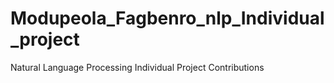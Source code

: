 # Modupeola_Fagbenro_nlp_Individual_project
Natural Language Processing Individual Project Contributions 
